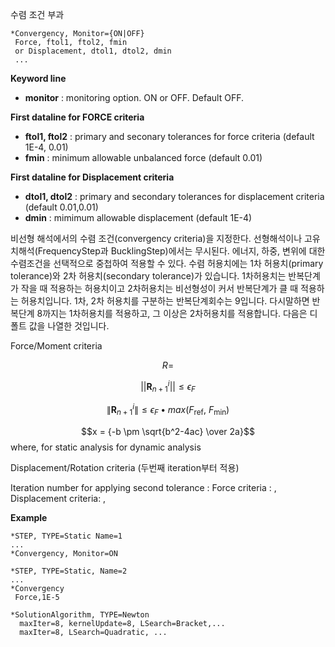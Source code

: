 수렴 조건 부과
```
*Convergency, Monitor={ON|OFF}
 Force, ftol1, ftol2, fmin
 or Displacement, dtol1, dtol2, dmin
 ...
```
__Keyword line__

- __monitor__ : monitoring option. ON or OFF. Default OFF.

__First dataline for FORCE criteria__

- __ftol1, ftol2__ : primary and seconary tolerances for force criteria (default 1E-4, 0.01)
- __fmin__ : minimum allowable unbalanced force (default 0.01)

__First dataline for Displacement criteria__

- __dtol1, dtol2__ : primary and secondary tolerances for displacement criteria (default 0.01,0.01)
- __dmin__ : mimimum allowable displacement  (default 1E-4)


비선형 해석에서의 수렴 조건(convergency criteria)을 지정한다. 선형해석이나 고유치해석(FrequencyStep과 BucklingStep)에서는 무시된다. 에너지, 하중, 변위에 대한 수렴조건을 선택적으로 중첩하여 적용할 수 있다. 수렴 허용치에는 1차 허용치(primary tolerance)와 2차 허용치(secondary tolerance)가 있습니다. 1차허용치는 반복단계가 작을 때 적용하는 허용치이고 2차허용치는 비선형성이 커서 반복단계가 클 때 적용하는 허용치입니다. 1차, 2차 허용치를 구분하는 반복단계회수는 9입니다. 다시말하면 반복단계 8까지는 1차허용치를 적용하고, 그 이상은 2차허용치를 적용합니다. 다음은 디폴트 값을 나열한 것입니다. 

 Force/Moment criteria      

$$R=$$

$$|| \mathbf {R}_{n + 1}^{i} || \leq  \epsilon_{F}$$

$$
\left\| \mathbf{R}_{n + 1}^{i} \right\| \leq \epsilon_{F} \bullet max(F_{\text{ref}},\ F_{\min})
$$

$$x = {-b \pm \sqrt{b^2-4ac} \over 2a}$$
where,
	                          for static analysis
    	  for dynamic analysis

 Displacement/Rotation criteria (두번째 iteration부터 적용)
        			

   Iteration number for applying second tolerance : 
   Force criteria   : ,  
   Displacement criteria: , 

__Example__
```
*STEP, TYPE=Static Name=1
...
*Convergency, Monitor=ON

*STEP, TYPE=Static, Name=2
...
*Convergency
 Force,1E-5

*SolutionAlgorithm, TYPE=Newton
  maxIter=8, kernelUpdate=8, LSearch=Bracket,...
  maxIter=8, LSearch=Quadratic, ...
```
